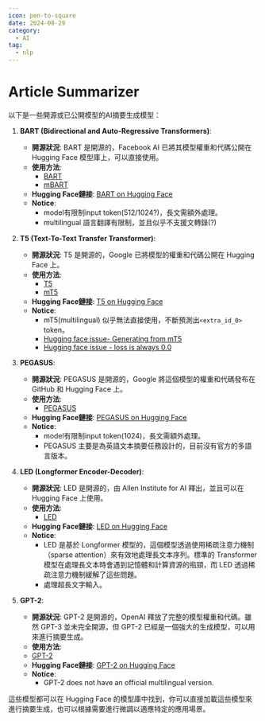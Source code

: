 ```yaml
---
icon: pen-to-square
date: 2024-08-29
category:
  - AI
tag:
  - nlp
---
```

# Article Summarizer
以下是一些開源或已公開模型的AI摘要生成模型：

1. **BART (Bidirectional and Auto-Regressive Transformers)**:
   - **開源狀況**: BART 是開源的，Facebook AI 已將其模型權重和代碼公開在 Hugging Face 模型庫上，可以直接使用。
   - **使用方法**: 
        - [BART](https://github.com/Ayaa17/nlu-sample/blob/main/bart-summary.py)
        - [mBART](https://github.com/Ayaa17/nlu-sample/blob/main/bart-multilingual-summary.py)
   - **Hugging Face鏈接**: [BART on Hugging Face](https://huggingface.co/facebook/bart-large-cnn)
   - **Notice**: 
        - model有限制input token(512/1024?)，長文需額外處理。
        - multilingual 語言翻譯有限制，並且似乎不支援文轉錄(?)

2. **T5 (Text-To-Text Transfer Transformer)**:
   - **開源狀況**: T5 是開源的，Google 已將模型的權重和代碼公開在 Hugging Face 上。
   - **使用方法**: 
      - [T5](https://github.com/Ayaa17/nlu-sample/blob/main/t5-summary.py)
      - [mT5](https://github.com/Ayaa17/nlu-sample/blob/main/t5-multilingual-summary.py)
   - **Hugging Face鏈接**: [T5 on Hugging Face](https://huggingface.co/t5-large)
   - **Notice**: 
        - mT5(multilingual) 似乎無法直接使用，不斷預測出`<extra_id_0>` token。
        - [Hugging face issue- Generating from mT5](https://github.com/huggingface/transformers/issues/8704)
        - [Hugging face issue - loss is always 0.0](https://github.com/huggingface/transformers/issues/22467)

3. **PEGASUS**:
   - **開源狀況**: PEGASUS 是開源的，Google 將這個模型的權重和代碼發布在 GitHub 和 Hugging Face 上。
   - **使用方法**:
      - [PEGASUS](https://github.com/Ayaa17/nlu-sample/blob/main/bart-summary.py)
   - **Hugging Face鏈接**: [PEGASUS on Hugging Face](https://huggingface.co/google/pegasus-large)
   - **Notice**: 
      - model有限制input token(1024)，長文需額外處理。
      - PEGASUS 主要是為英語文本摘要任務設計的，目前沒有官方的多語言版本。

4. **LED (Longformer Encoder-Decoder)**:
   - **開源狀況**: LED 是開源的，由 Allen Institute for AI 釋出，並且可以在 Hugging Face 上使用。
   - **使用方法**: 
      - [LED](https://github.com/Ayaa17/nlu-sample/blob/main/led-summary.py)
   - **Hugging Face鏈接**: [LED on Hugging Face](https://huggingface.co/allenai/led-large-16384)
   - **Notice**: 
      - LED 是基於 Longformer 模型的，這個模型透過使用稀疏注意力機制（sparse attention）來有效地處理長文本序列。標準的 Transformer 模型在處理長文本時會遇到記憶體和計算資源的瓶頸，而 LED 透過稀疏注意力機制緩解了這些問題。
      - 處理超長文字輸入。

5. **GPT-2**:
   - **開源狀況**: GPT-2 是開源的，OpenAI 釋放了完整的模型權重和代碼。雖然 GPT-3 並未完全開源，但 GPT-2 已經是一個強大的生成模型，可以用來進行摘要生成。
   - **使用方法**: 
   - [GPT-2](https://github.com/Ayaa17/nlu-sample/blob/main/gpt-2-summary.py)
   - **Hugging Face鏈接**: [GPT-2 on Hugging Face](https://huggingface.co/gpt2)
   - **Notice**: 
      - GPT-2 does not have an official multilingual version.

這些模型都可以在 Hugging Face 的模型庫中找到，你可以直接加載這些模型來進行摘要生成，也可以根據需要進行微調以適應特定的應用場景。
